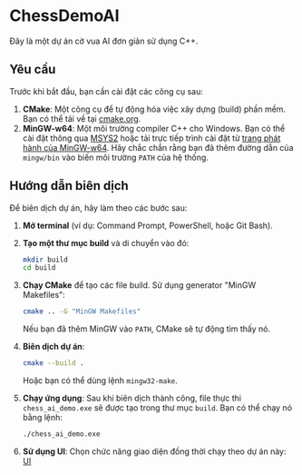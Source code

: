 # ChessDemoAI

Đây là một dự án cờ vua AI đơn giản sử dụng C++.

## Yêu cầu

Trước khi bắt đầu, bạn cần cài đặt các công cụ sau:

1.  **CMake**: Một công cụ để tự động hóa việc xây dựng (build) phần mềm. Bạn có thể tải về tại [cmake.org](https://cmake.org/download/).
2.  **MinGW-w64**: Một môi trường compiler C++ cho Windows. Bạn có thể cài đặt thông qua [MSYS2](https://www.msys2.org/) hoặc tải trực tiếp trình cài đặt từ [trang phát hành của MinGW-w64](https://github.com/niXman/mingw-builds-binaries/releases). Hãy chắc chắn rằng bạn đã thêm đường dẫn của `mingw/bin` vào biến môi trường `PATH` của hệ thống.

## Hướng dẫn biên dịch

Để biên dịch dự án, hãy làm theo các bước sau:

1.  **Mở terminal** (ví dụ: Command Prompt, PowerShell, hoặc Git Bash).

2.  **Tạo một thư mục build** và di chuyển vào đó:
    ```bash
    mkdir build
    cd build
    ```

3.  **Chạy CMake** để tạo các file build. Sử dụng generator "MinGW Makefiles":
    ```bash
    cmake .. -G "MinGW Makefiles"
    ```
    Nếu bạn đã thêm MinGW vào `PATH`, CMake sẽ tự động tìm thấy nó.

4.  **Biên dịch dự án**:
    ```bash
    cmake --build .
    ```
    Hoặc bạn có thể dùng lệnh `mingw32-make`.

5.  **Chạy ứng dụng**:
    Sau khi biên dịch thành công, file thực thi `chess_ai_demo.exe` sẽ được tạo trong thư mục `build`. Bạn có thể chạy nó bằng lệnh:
    ```bash
    ./chess_ai_demo.exe
    ``` 
6. **Sử dụng UI**:
    Chọn chức năng giao diện đồng thời chạy theo dự án này: [UI](https://github.com/MinhHoang137/chessAI_UI_build)